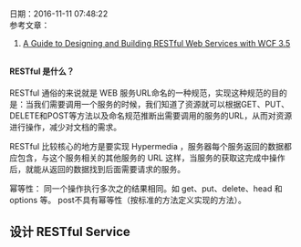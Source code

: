 ##
日期：2016-11-11 07:48:22  
参考文章：  
1.  [A Guide to Designing and Building RESTful Web Services with WCF 3.5](https://msdn.microsoft.com/en-us/library/dd203052.aspx)
##


#### RESTful 是什么？

RESTful 通俗的来说就是 WEB 服务URL命名的一种规范，实现这种规范的目的是：当我们需要调用一个服务的时候，我们知道了资源就可以根据GET、PUT、DELETE和POST等方法以及命名规范推断出需要调用的服务的URL，从而对资源进行操作，减少对文档的需求。

RESTful 比较核心的地方是要实现 Hypermedia ，服务器每个服务返回的数据都应包含，与这个服务相关的其他服务的 URL 这样，当服务的获取这完成中操作后，就能从返回的数据找到后面需要请求的服务。

幂等性： 同一个操作执行多次之的结果相同。如 get、put、delete、head 和 options 等。 post不具有幂等性（按标准的方法定义实现的方法）。


##  设计 RESTful Service

